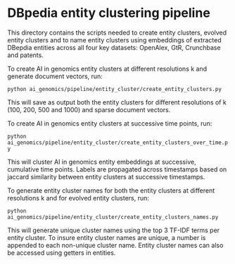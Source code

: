 # DBpedia entity clustering pipeline

This directory contains the scripts needed to create entity clusters, evolved entity clusters and to name entity clusters using embeddings of extracted DBepdia entities across all four key datasets: OpenAlex, GtR, Crunchbase and patents.

To create AI in genomics entity clusters at different resolutions k and generate document vectors, run:

`python ai_genomics/pipeline/entity_cluster/create_entity_clusters.py`

This will save as output both the entity clusters for different resolutions of k (100, 200, 500 and 1000) and sparse document vectors.

To create AI in genomics entity clusters at successive time points, run:

`python ai_genomics/pipeline/entity_cluster/create_entity_clusters_over_time.py`

This will cluster AI in genomics entity embeddings at successive, cumulative time points. Labels are propagated across timestamps based on jaccard similarity between entity clusters at successive timestamps.

To generate entity cluster names for both the entity clusters at different resolutions k and for evolved entity clusters, run:

`python ai_genomics/pipeline/entity_cluster/create_entity_clusters_names.py`

This will generate unique cluster names using the top 3 TF-IDF terms per entity cluster. To insure entity cluster names are unique, a number is appended to each non-unique cluster name. Entity cluster names can also be accessed using getters in entities.
